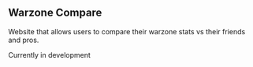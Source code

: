 ## Warzone Compare

Website that allows users to compare their warzone stats vs their friends and pros. 

Currently in development